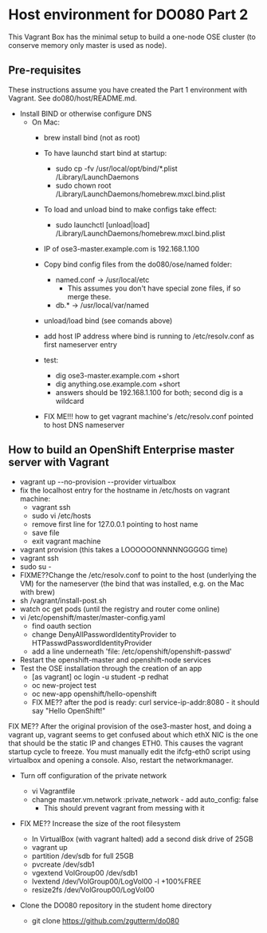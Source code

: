 
# Host environment for DO080 Part 2

This Vagrant Box has the minimal setup to build a one-node OSE cluster (to conserve memory only master is used as node). 

## Pre-requisites
These instructions assume you have created the Part 1 environment with Vagrant. See do080/host/README.md.

* Install BIND or otherwise configure DNS
  * On Mac:
    * brew install bind (not as root)
    * To have launchd start bind at startup:
      * sudo cp -fv /usr/local/opt/bind/*.plist /Library/LaunchDaemons
      * sudo chown root /Library/LaunchDaemons/homebrew.mxcl.bind.plist
    * To load and unload bind to make configs take effect: 
      * sudo launchctl [unload|load] /Library/LaunchDaemons/homebrew.mxcl.bind.plist
    * IP of ose3-master.example.com is 192.168.1.100 
    * Copy bind config files from the do080/ose/named folder:
      * named.conf -> /usr/local/etc  
        * This assumes you don't have special zone files, if so merge these.
      * db.* -> /usr/local/var/named

    * unload/load bind (see comands above) 
    * add host IP address where bind is running to /etc/resolv.conf as first nameserver entry
    * test: 
      * dig ose3-master.example.com +short
      * dig anything.ose.example.com +short
      * answers should be 192.168.1.100 for both; second dig is a wildcard
    * FIX ME!!! how to get vagrant machine's /etc/resolv.conf pointed to host DNS nameserver

## How to build an OpenShift Enterprise master server with Vagrant 
* vagrant up --no-provision --provider virtualbox
* fix the localhost entry for the hostname in /etc/hosts on vagrant machine:
  * vagrant ssh
  * sudo vi /etc/hosts
  * remove first line for 127.0.0.1 pointing to host name
  * save file
  * exit vagrant machine
* vagrant provision (this takes a LOOOOOONNNNNGGGGG time) 
* vagrant ssh
* sudo su -
* FIXME??Change the /etc/resolv.conf to point to the host (underlying the VM) for the nameserver (the bind that was installed, e.g. on the Mac with brew)
* sh /vagrant/install-post.sh
* watch oc get pods (until the registry and router come online)
* vi /etc/openshift/master/master-config.yaml
  * find oauth section
  * change DenyAllPasswordIdentityProvider to HTPasswdPasswordIdentityProvider
  * add a line underneath 'file: /etc/openshift/openshift-passwd'
* Restart the openshift-master and openshift-node services
* Test the OSE installation through the creation of an app
  * [as vagrant] oc login -u student -p redhat
  * oc new-project test
  * oc new-app openshift/hello-openshift
  * FIX ME?? after the pod is ready:  curl service-ip-addr:8080 - it should say "Hello OpenShift!"

FIX ME?? After the original provision of the ose3-master host, and doing a vagrant up, vagrant seems to get confused about which ethX NIC is the one that should be the static IP and changes ETH0.  This causes the vagrant startup cycle to freeze.  You must manually edit the ifcfg-eth0 script using virtualbox and opening a console.  Also, restart the networkmanager.
* Turn off configuration of the private network
  * vi Vagrantfile
  * change master.vm.network :private_network - add auto_config: false
    * This should prevent vagrant from messing with it

* FIX ME?? Increase the size of the root filesystem
  * In VirtualBox (with vagrant halted) add a second disk drive of 25GB
  * vagrant up
  * partition /dev/sdb for full 25GB
  * pvcreate /dev/sdb1
  * vgextend VolGroup00 /dev/sdb1
  * lvextend /dev/VolGroup00/LogVol00 -l +100%FREE
  * resize2fs /dev/VolGroup00/LogVol00

* Clone the DO080 repository in the student home directory
  * git clone https://github.com/zgutterm/do080
